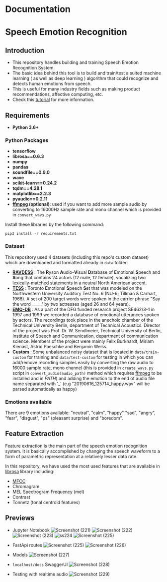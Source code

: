 # Documentation

# Speech Emotion Recognition
## Introduction
- This repository handles building and training Speech Emotion Recognition System.
- The basic idea behind this tool is to build and train/test a suited machine learning ( as well as deep learning ) algorithm that could recognize and detects human emotions from speech.
- This is useful for many industry fields such as making product recommendations, affective computing, etc.
- Check this [tutorial](https://www.thepythoncode.com/article/building-a-speech-emotion-recognizer-using-sklearn) for more information.
## Requirements
- **Python 3.6+**
### Python Packages
- **tensorflow**
- **librosa==0.6.3**
- **numpy**
- **pandas**
- **soundfile==0.9.0**
- **wave**
- **scikit-learn==0.24.2**
- **tqdm==4.28.1**
- **matplotlib==2.2.3**
- **pyaudio==0.2.11**
- **[ffmpeg](https://ffmpeg.org/) (optional)**: used if you want to add more sample audio by converting to 16000Hz sample rate and mono channel which is provided in ``convert_wavs.py``

Install these libraries by the following command:
```
pip3 install -r requirements.txt
```

### Dataset
This repository used 4 datasets (including this repo's custom dataset) which are downloaded and formatted already in `data` folder:
- [**RAVDESS**](https://zenodo.org/record/1188976) : The **R**yson **A**udio-**V**isual **D**atabase of **E**motional **S**peech and **S**ong that contains 24 actors (12 male, 12 female), vocalizing two lexically-matched statements in a neutral North American accent.
- [**TESS**](https://tspace.library.utoronto.ca/handle/1807/24487) : **T**oronto **E**motional **S**peech **S**et that was modeled on the Northwestern University Auditory Test No. 6 (NU-6; Tillman & Carhart, 1966). A set of 200 target words were spoken in the carrier phrase "Say the word _____' by two actresses (aged 26 and 64 years).
- [**EMO-DB**](http://emodb.bilderbar.info/docu/) : As a part of the DFG funded research project SE462/3-1 in 1997 and 1999 we recorded a database of emotional utterances spoken by actors. The recordings took place in the anechoic chamber of the Technical University Berlin, department of Technical Acoustics. Director of the project was Prof. Dr. W. Sendlmeier, Technical University of Berlin, Institute of Speech and Communication, department of communication science. Members of the project were mainly Felix Burkhardt, Miriam Kienast, Astrid Paeschke and Benjamin Weiss.
- **Custom** : Some unbalanced noisy dataset that is located in `data/train-custom` for training and `data/test-custom` for testing in which you can add/remove recording samples easily by converting the raw audio to 16000 sample rate, mono channel (this is provided in `create_wavs.py` script in ``convert_audio(audio_path)`` method which requires [ffmpeg](https://ffmpeg.org/) to be installed and in *PATH*) and adding the emotion to the end of audio file name separated with '_' (e.g "20190616_125714_happy.wav" will be parsed automatically as happy)


### Emotions available
There are 9 emotions available: "neutral", "calm", "happy" "sad", "angry", "fear", "disgust", "ps" (pleasant surprise) and "boredom".
## Feature Extraction
Feature extraction is the main part of the speech emotion recognition system. It is basically accomplished by changing the speech waveform to a form of parametric representation at a relatively lesser data rate.

In this repository, we have used the most used features that are available in [librosa](https://github.com/librosa/librosa) library including:
- [MFCC](https://en.wikipedia.org/wiki/Mel-frequency_cepstrum)
- Chromagram 
- MEL Spectrogram Frequency (mel)
- Contrast
- Tonnetz (tonal centroid features)

## Previews
- Jupyter Notebook
![Screenshot (221)](https://user-images.githubusercontent.com/85868593/202259600-2b87f96c-6e60-439c-bec9-e03bf49375d8.png)
![Screenshot (222)](https://user-images.githubusercontent.com/85868593/202259653-b3ebe927-e775-4269-a9ac-b9cd428d2e96.png)
![Screenshot (223)](https://user-images.githubusercontent.com/85868593/202259736-44e04c8d-4d24-49c5-814b-461ef50f2675.png)
![ss224](https://user-images.githubusercontent.com/85868593/202259698-6a1e4a3b-9ccd-49c3-b7c4-5505c82c7d2f.png)
![Screenshot (225)](https://user-images.githubusercontent.com/85868593/202260139-a639929f-85d1-457f-9e01-fb4ddc1167d2.png)

- FastApi routes
![Screenshot (225)](https://user-images.githubusercontent.com/85868593/202260278-df2f1e54-45ec-4aae-9958-b1482069f400.png)
![Screenshot (226)](https://user-images.githubusercontent.com/85868593/202260291-111063a8-b4be-4009-95f5-01b009f1234e.png)

- Models
![Screenshot (227)](https://user-images.githubusercontent.com/85868593/202260346-e62b0708-30b1-4d72-935c-b77393005e83.png)

- `localhost/docs` SwaggerUI
![Screenshot (228)](https://user-images.githubusercontent.com/85868593/202260586-03765fd8-db69-4330-9e54-1c26f3e4fcfa.png)

- Testing with realtime audio
![Screenshot (229)](https://user-images.githubusercontent.com/85868593/202260674-f74278e5-5b9d-4320-9304-24bd4367a221.png)


